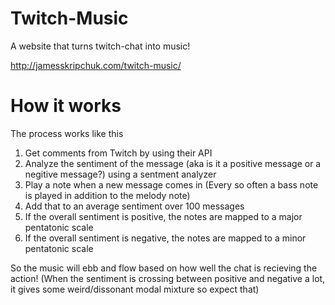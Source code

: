 # Twitch-Music
A website that turns twitch-chat into music!

http://jamesskripchuk.com/twitch-music/

# How it works

The process works like this
1. Get comments from Twitch by using their API
2. Analyze the sentiment of the message (aka is it a positive message or a negitive message?) using a sentment analyzer
3. Play a note when a new message comes in (Every so often a bass note is played in addition to the melody note)
4. Add that to an average sentiment over 100 messages
5. If the overall sentiment is positive, the notes are mapped to a major pentatonic scale
6. If the overall sentiment is negative, the notes are mapped to a minor pentatonic scale

So the music will ebb and flow based on how well the chat is recieving the action!
(When the sentiment is crossing between positive and negative a lot, it gives some weird/dissonant modal mixture so expect that)

